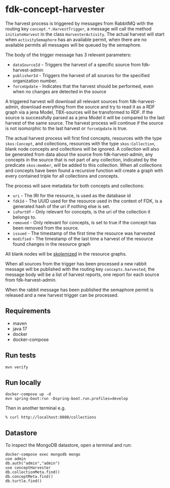 # fdk-concept-harvester

The harvest process is triggered by messages from RabbitMQ with the routing key `concept.*.HarvestTrigger`, a message will call the method `initiateHarvest` in the class `HarvesterActivity`. The actual harvest will start when `activitySemaphore` has an available permit, when there are no available permits all messages will be queued by the semaphore.

The body of the trigger message has 3 relevant parameters:
- `dataSourceId` - Triggers the harvest of a specific source from fdk-harvest-admin
- `publisherId` - Triggers the harvest of all sources for the specified organization number.
- `forceUpdate` - Indicates that the harvest should be performed, even when no changes are detected in the source

A triggered harvest will download all relevant sources from fdk-harvest-admin, download everything from the source and try to read it as a RDF graph via a jena Model, TBX-sources will be transformed to RDF. If the source is successfully parsed as a jena Model it will be compared to the last harvest of the same source. The harvest process will continue if the source is not isomorphic to the last harvest or `forceUpdate` is true.

The actual harvest process will first find concepts, resources with the type `skos:Concept`, and collections, resources with the type `skos:Collection`, blank node concepts and collections will be ignored. A collection will also be generated from data about the source from fdk-harvest-admin, any concepts in the source that is not part of any collection, indicated by the predicate `skos:member`, will be added to this collection.
When all collections and concepts have been found a recursive function will create a graph with every contained triple for all collections and concepts.

The process will save metadata for both concepts and collections:
- `uri` - The IRI for the resource, is used as the database id
- `fdkId` - The UUID used for the resource used in the context of FDK, is a generated hash of the uri if nothing else is set.
- `isPartOf` - Only relevant for concepts, is the uri of the collection it belongs to.
- `removed` - Only relevant for concepts, is set to true if the concept has been removed from the source.
- `issued` - The timestamp of the first time the resource was harvested
- `modified` - The timestamp of the last time a harvest of the resource found changes in the resource graph

All blank nodes will be [skolemized](https://www.w3.org/wiki/BnodeSkolemization) in the resource graphs.

When all sources from the trigger has been processed a new rabbit message will be published with the routing key `concepts.harvested`, the message body will be a list of harvest reports, one report for each source from fdk-harvest-admin.

When the rabbit message has been published the semaphore permit is released and a new harvest trigger can be processed.

## Requirements
- maven
- java 17
- docker
- docker-compose

## Run tests
```
mvn verify
```

## Run locally
```
docker-compose up -d
mvn spring-boot:run -Dspring-boot.run.profiles=develop
```

Then in another terminal e.g.
```
% curl http://localhost:8080/collections
```

## Datastore
To inspect the MongoDB datastore, open a terminal and run:
```
docker-compose exec mongodb mongo
use admin
db.auth("admin","admin")
use conceptHarvester
db.collectionMeta.find()
db.conceptMeta.find()
db.turtle.find()
```
